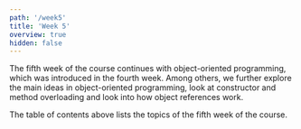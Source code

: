 ```yaml
---
path: '/week5'
title: 'Week 5'
overview: true
hidden: false
---
```


The fifth week of the course continues with object-oriented programming, which was introduced in the fourth week. Among others, we further explore the main ideas in object-oriented programming, look at constructor and method overloading and look into how object references work.

<pages-in-this-section></pages-in-this-section>

The table of contents above lists the topics of the fifth week of the course.
